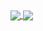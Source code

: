 
<a href="https://github.com/anuraghazra/github-readme-stats/actions">
<img align="center" src="https://github-readme-stats.vercel.app/api?username=binarytrails&show_icons=true&theme=tokyonight" />
</a>
<a href="https://github.com/anuraghazra/github-readme-stats/actions">
<img align="center" src="https://github-readme-stats.vercel.app/api/top-langs?username=binarytrails&langs_count=10&hide=javascript,css,html&layout=compact&theme=tokyonight" />
</a>
